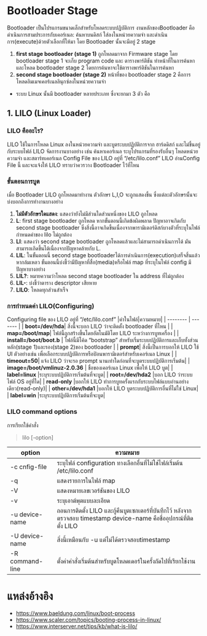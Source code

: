 # Bootloader Stage
Bootloader เป็นโปรแกรมขนาดเล็กสำหรับโหลดระบบปฏิบัติการ งานหลักของBootloader คือดำเนินการสามประการกับเคอร์เนล: ค้นหาบนดิสก์ ใส่ลงในหน่วยความจำ และดำเนินการ(execute)ด้วยตัวเลือกที่ให้มา โดย Bootloader นั้นจะมีอยู่ 2 stage
1. **first stage bootloader (stage 1)** ถูกโหลดมาจาก Firmware stage โดย bootloader stage 1 จะเก็บ program code และ ตารางพาร์ติชัน ทำหน้าที่ในการค้นหาและโหลด bootloader stage 2 โดยการค้นหาจะใช้ตารางพาร์ติชันในการค้นหา
2. **second stage bootloader (stage 2)** หน้าที่ของ bootloader stage 2 คือการโหลดอิมเมจเคอร์เนลลินุกซ์ลงในหน่วยความจำ
- ระบบ Linux นั้นมี bootloader หลายประเภท ซึ่งจะยกมา 3 ตัว คือ
## 1. LILO <a name = "LILO"></a>  (Linux Loader)
### LILO คืออะไร? 
LILO ใช้ในการโหลด Linux ลงในหน่วยความจำ และบูตระบบปฏิบัติการจาก ฮาร์ดดิสก์ และไม่ขึ้นอยู่กับระบบไฟล์
LILO จัดการงานบางอย่าง เช่น ค้นหาเคอร์เนล ระบุโปรแกรมที่รองรับอื่นๆ โหลดหน่วยความจำ และสตาร์ทเคอร์เนล 
Config File ของ LILO  อยู่ที่ “/etc/lilo.conf” LILO  อ่านConfig File  นี้ และจะแจ้งให้ LILO ทราบว่าควรวาง Bootloader ไว้ที่ไหน
### ขั้นตอนการบูต
เมื่อ Bootloader LILO ถูกโหลดมาทำงาน ตัวอักษร L,I,O จะถูกแสดงขึ้น ซึ่งแต่ละตัวอักษรนั้นจะบ่งบอกถึงการทำงานบางอย่าง
1. **ไม่มีตัวอักษรใดแสดง**: แสดงว่ายังไม่มีส่วนใดส่วนหนึ่งของ LILO ถูกโหลด
2.  **L**:  first stage bootloader ถูกโหลด หากขั้นตอนนี้เกิดข้อผิดพลาด ปัญหาอาจเกิดกับ second stage bootloader  ซึ่งสิ่งนี้อาจเกิดขึ้นเนื่องจากพารามิเตอร์ดิสก์บางตัวที่ระบุในไฟล์กำหนดค่าของ lilo ไม่ถูกต้อง
3.  **LI**: แสดงว่า second stage bootloader ถูกโหลดแล้วและไม่สามารถดำเนินการได้ มันสามารถเกิดขึ้นได้เนื่องจากปัญหาคล้ายกับ L.
4. **LIL**: ในขั้นตอนนี้ second stage bootloaderได้การดำเนินการ(execution)เสร็จสิ้นแล้ว หากล้มเหลว ขั้นตอนนี้บ่งชี้ว่ามีปัญหาที่สื่อ(media)หรือไฟล์ map ที่ระบุในไฟล์ config มีปัญหาบางอย่าง
5. **LIL?**: หมายความว่าโหลด second stage bootloader ใน address ที่ไม่ถูกต้อง
6. **LIL-**:  บ่งชี้ว่าตาราง descriptor เสียหาย
7. **LILO**: โหลดทุกส่วนสำเร็จ
### การกำหนดค่า LILO(Configuring)
Configuring file ของ LILO อยู่ที่ “/etc/lilo.conf”
|ค่าในไฟล์|ความหมาย|
|  --------  |  -------  |
| **boot=/dev/hda**| สิ่งนี้จะบอก LILO ว่าจะติดตั้ง bootloader ที่ไหน  |
| **map=/boot/map**| ไฟล์นี้ถูกสร้างขึ้นโดยอัตโนมัติโดย LILO ระหว่างการบูทเครื่อง |
| **install=/boot/boot.b** | ไฟล์นี้มีโค้ด “bootstrap” สำหรับเริ่มระบบปฏิบัติการและเก็บทั้งส่วนหลัก(stage 1)และรอง(stage 2)ของ bootloader |
| **prompt**| สิ่งนี้เป็นการบอกให้ LILO ใช้ UI ตัวอย่างเช่น เพื่อเลือกระบบปฏิบัติการหรือป้อนพารามิเตอร์สำหรับเคอร์เนล Linux |
| **timeout=50**| แจ้ง LILO ว่าจะรอ prompt นานเท่าใดก่อนที่จะบูตระบบปฏิบัติการเริ่มต้น|
| **image=/boot/vmlinuz-2.0.36** | ชื่อของเคอร์เนล Linux เพื่อให้ LILO บูต|
| **label=linux** |ระบุระบบปฏิบัติการเริ่มต้นที่จะบูต|
| **root=/dev/hda2** |บอก LILO ว่าระบบไฟล์ OS อยู่ที่ใด|
| **read-only** |บอกให้ LILO ทำการบูทครั้งแรกกับระบบไฟล์แบบอ่านอย่างเดียว(read-only)|
| **other=/dev/hda1** |บอกให้ LILO บูตระบบปฏิบัติการอื่นที่ไม่ใช่ Linux|
| **label=win** |ระบุระบบปฏิบัติการเริ่มต้นที่จะบูต|
### **LILO command options**
การเรียกใช้คำสั่ง
> lilo [-option]

|option|ความหมาย|
|  --------  |  -------  |
| -c cnfig-file | ระบุไฟล์ configuration ทางเลือกอื่นที่ไม่ใช่ไฟล์เริ่มต้น /etc/lilo.conf  |
| -q| แสดงรายการในไฟล์ map |
| -V | แสดงหมายเลขเวอร์ชันของ LILO |
| -v| ระบุเอาต์พุตแบบละเอียด |
| -u device-name |ถอนการติดตั้ง LILO และกู้คืนบูตเซกเตอร์ที่บันทึกไว้ หลังจากตรวจสอบ timestamp device-name คือชื่ออุปกรณ์ที่ติดตั้ง LILO|
| -U device-name | สิ่งนี้เหมือนกับ -u แต่ไม่ได้ตรวจสอบtimestamp|
| -R command-line |ตั้งค่าคำสั่งเริ่มต้นสำหรับบูตโหลดเดอร์ในครั้งถัดไปที่เรียกใช้งาน|

# แหล่งอ้างอิง
- https://www.baeldung.com/linux/boot-process
- https://www.scaler.com/topics/booting-process-in-linux/
- https://www.interserver.net/tips/kb/what-is-lilo/
